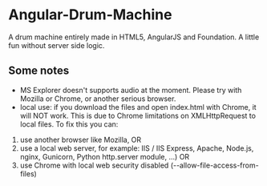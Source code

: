 # Angular-Drum-Machine

A drum machine entirely made in HTML5, AngularJS and Foundation. 
A little fun without server side logic.

## Some notes

* MS Explorer doesn't supports audio at the moment. Please try with Mozilla or Chrome, or another serious browser.
* local use: if you download the files and open index.html with Chrome, it will NOT work. This is due to Chrome limitations on XMLHttpRequest to local files.
To fix this you can:

1. use another browser like Mozilla, OR
1. use a local web server, for example: IIS / IIS Express, Apache, Node.js, nginx, Gunicorn, Python http.server module, ...) OR
1. use Chrome with local web security disabled (--allow-file-access-from-files)



